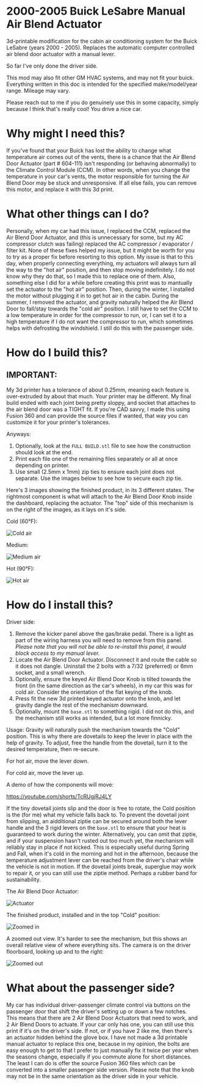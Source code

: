 # 2000-2005 Buick LeSabre Manual Air Blend Actuator
3d-printable modification for the cabin air conditioning system for the Buick LeSabre (years 2000 - 2005). Replaces the automatic computer controlled air blend door actuator with a manual lever.

So far I've only done the driver side.

This mod may also fit other GM HVAC systems, and may not fit your buick. Everything written in this doc is intended for the specified make/model/year range. Mileage may vary.

Please reach out to me if you do genuinely use this in some capacity, simply because I think that's really cool! You drive a nice car.


# Why might I need this?
If you've found that your Buick has lost the ability to change what temperature air comes out of the vents, there is a chance that the Air Blend Door Actuator (part # 604-111) isn't responding (or behaving abnormally) to the Climate Control Module (CCM). In other words, when you change the temperature in your car's vents, the motor responsible for turning the Air Blend Door may be stuck and unresponsive. If all else fails, you can remove this motor, and replace it with this 3d print.


# What other things can I do?
Personally, when my car had this issue, I replaced the CCM, replaced the Air Blend Door Actuator, and (this is unnecessary for some, but my AC compressor clutch was failing) replaced the AC compressor / evaporator / filter kit. None of these fixes helped my issue, but it might be worth for you to try as a proper fix before resorting to this option. My issue is that to this day, when properly connecting everything, my actuators will always turn all the way to the "hot air" position, and then stop moving indefinitely. I do not know why they do that, so I made this to replace one of them.
Also, something else I did for a while before creating this print was to mantually set the actuator to the "hot air" position. Then, during the winter, I installed the motor without plugging it in to get hot air in the cabin. During the summer, I removed the actuator, and gravity naturally helped the Air Blend Door to fall/stay towards the "cold air" position. I still have to set the CCM to a low temperature in order for the compressor to run, or, I can set it to a high temperature if I do not want the compressor to run, which sometimes helps with defrosting the windshield. I still do this with the passenger side.


# How do I build this?
## IMPORTANT:
My 3d printer has a tolerance of about 0.25mm, meaning each feature is over-extruded by about that much. Your printer may be different. My final build ended with each joint being pretty sloppy, and socket that attaches to the air blend door was a TIGHT fit. If you're CAD savvy, I made this using Fusion 360 and can provide the source files if wanted, that way you can customize it for your printer's tolerances.

Anyways:
1. Optionally, look at the `FULL BUILD.stl` file to see how the construction should look at the end.
2. Print each file one of the remaining files separately or all at once depending on printer.
3. Use small (2.5mm x 1mm) zip ties to ensure each joint does not separate. Use the images below to see how to secure each zip tie.

Here's 3 images showing the finished product, in its 3 different states.
The rightmost component is what will attach to the Air Blend Door Knob inside the dashboard, replacing the actuator.
The "top" side of this mechanism is on the right of the images, as it lays on it's side.

Cold (60°F):

![Cold air](https://github.com/user-attachments/assets/509864ff-276a-4aec-baca-f5ad1b1e467b)

Medium:

![Medium air](https://github.com/user-attachments/assets/6975f752-4f5a-40f5-a843-ae95530c0a96)

Hot (90°F):

![Hot air](https://github.com/user-attachments/assets/04dce315-278d-4859-9a42-dfdb36c186ec)


# How do I install this?
Driver side:
1. Remove the kicker panel above the gas/brake pedal. There is a light as part of the wiring harness you will need to remove from this panel. _Please note that you will not be able to re-install this panel, it would block access to my manual lever._
2. Locate the Air Blend Door Actuator. Disconnect it and route the cable so it does not dangle. Uninstall the 2 bolts with a 7/32 (preferred) or 6mm socket, and a small wrench.
3. Optionally, ensure the keyed Air Blend Door Knob is tilted towards the front (in the same direction as the car's wheels), in my car this was for cold air. Consider the orientation of the flat keying of the knob.
4. Press fit the new 3d printed keyed actuator onto the knob, and let gravity dangle the rest of the mechanism downward.
5. Optionally, mount the `base.stl` to something rigid. I did not do this, and the mechanism still works as intended, but a lot more finnicky.

Usage:
Gravity will naturally push the mechanism towards the "Cold" position. This is why there are dovetails to keep the lever in place with the help of gravity. To adjust, free the handle from the dovetail, turn it to the desired temperature, then re-secure.

For hot air, move the lever down.

For cold air, move the lever up.

A demo of how the components will move:

https://youtube.com/shorts/TcRUgjRJ4LY

If the tiny dovetail joints slip and the door is free to rotate, the Cold position is the (for me) what my vehicle falls back to. To prevent the dovetail joint from slipping, an aidditional ziptie can be secured around both the lever handle and the 3 rigid levers on the `base.stl` to ensure that your heat is guaranteed to work during the winter. Alternatively, you can omit that ziptie, and if your suspension hasn't rusted out too much yet, the mechanism will reliably stay in place if not kicked. This is especially useful during Spring and Fall, when it's cold in the morning and hot in the afternoon, because the temperature adjustment lever can be reached from the driver's chair while the vehicle is not in motion.
If the dovetail joints break, superglue may work to repair it, or you can still use the ziptie method. Perhaps a rubber band for sustainability.

The Air Blend Door Actuator:

![Actuator](https://github.com/user-attachments/assets/8eb230c6-63cc-4188-bef8-a850cb24fcd3)

The finished product, installed and in the top "Cold" position:

![Zoomed in](https://github.com/user-attachments/assets/10a9d825-9148-40a0-96b2-55d14ad71843)

A zoomed out view. It's harder to see the mechanism, but this shows an overall relative view of where everything sits. The camera is on the driver floorboard, looking up and to the right:

![Zoomed out](https://github.com/user-attachments/assets/4212a940-bf58-4f05-8c4b-014694dbe75a)


# What about the passenger side?
My car has individual driver-passenger climate control via buttons on the passenger door that shift the driver's setting up or down a few notches. This means that there are 2 Air Blend Door Actuators that need to work, and 2 Air Blend Doors to actuate. If your car only has one, you can still use this print if it's on the driver's side. If not, or if you have 2 like me, then there's an actuator hidden behind the glove box. I have not made a 3d printable manual actuator to replace this one, because in my opinion, the bolts are easy enough to get to that I prefer to just manually fix it twice per year when the seasons change, especially if you commute alone for short distances. The least I can do is offer the source Fusion 360 files which can be converted into a smaller passenger side version. Please note that the knob may not be in the same orientation as the driver side in your vehicle.
